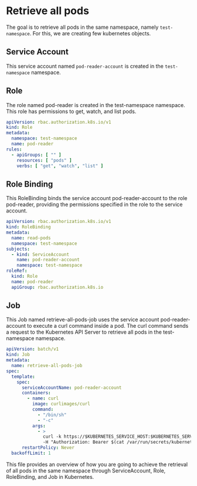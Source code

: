 # Retrieve all pods 

The goal is to retrieve all pods in the same namespace, namely `test-namespace`. 
For this, we are creating few kubernetes objects.

## Service Account

This service account named `pod-reader-account` is created in the `test-namespace` namespace.

## Role
The role named pod-reader is created in the test-namespace namespace. This role has permissions to get, 
watch, and list pods.

```yaml
apiVersion: rbac.authorization.k8s.io/v1
kind: Role
metadata:
  namespace: test-namespace
  name: pod-reader
rules:
  - apiGroups: [ "" ]
    resources: [ "pods" ]
    verbs: [ "get", "watch", "list" ]
```

## Role Binding
This RoleBinding binds the service account pod-reader-account to the role pod-reader, 
providing the permissions specified in the role to the service account.
```yaml
apiVersion: rbac.authorization.k8s.io/v1
kind: RoleBinding
metadata:
  name: read-pods
  namespace: test-namespace
subjects:
  - kind: ServiceAccount
    name: pod-reader-account
    namespace: test-namespace
roleRef:
  kind: Role
  name: pod-reader
  apiGroup: rbac.authorization.k8s.io
```

## Job
This Job named retrieve-all-pods-job uses the service account pod-reader-account 
to execute a curl command inside a pod. The curl command sends a request to the Kubernetes API Server 
to retrieve all pods in the test-namespace namespace.

```yaml
apiVersion: batch/v1
kind: Job
metadata:
  name: retrieve-all-pods-job
spec:
  template:
    spec:
      serviceAccountName: pod-reader-account
      containers:
        - name: curl
          image: curlimages/curl
          command:
            - "/bin/sh"
            - "-c"
          args:
            - >
              curl -k https://$KUBERNETES_SERVICE_HOST:$KUBERNETES_SERVICE_PORT/api/v1/namespaces/test-namespace/pods
              -H "Authorization: Bearer $(cat /var/run/secrets/kubernetes.io/serviceaccount/token)"
      restartPolicy: Never
  backoffLimit: 1
```

This file provides an overview of how you are going to achieve 
the retrieval of all pods in the same namespace through ServiceAccount, 
Role, RoleBinding, and Job in Kubernetes.